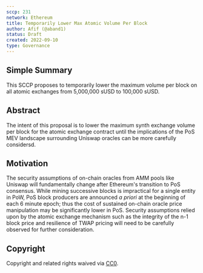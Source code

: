 ```yaml
---
sccp: 231
network: Ethereum
title: Temporarily Lower Max Atomic Volume Per Block
author: Afif (@aband1)
status: Draft
created: 2022-09-10
type: Governance
---
```


## Simple Summary

<!--"If you can't explain it simply, you don't understand it well enough." Provide a simplified and layman-accessible explanation of the SCCP.-->

This SCCP proposes to temporarily lower the maximum volume per block on all atomic exchanges from 5,000,000 sUSD to 100,000 sUSD.



## Abstract

<!--A short (~200 word) description of the variable change proposed.-->

The intent of this proposal is to lower the maximum synth exchange volume per block for the atomic exchange contract until the implications of the PoS MEV landscape surrounding Uniswap oracles can be more carefully considersd.


## Motivation

<!--The motivation is critical for SCCPs that want to update variables within Synthetix. It should clearly explain why the existing variable is not incentive aligned. SCCP submissions without sufficient motivation may be rejected outright.-->

The security assumptions of on-chain oracles from AMM pools like Uniswap will fundamentally change after Ethereum's transition to PoS consensus. While mining successive blocks is impractical for a single entity in PoW, PoS block producers are announced _a priori_ at the beginning of each 6 minute epoch; thus the cost of sustained on-chain oracle price manipulation may be significantly lower in PoS. Security assumptions relied upon by the atomic exchange mechanism such as the integrity of the n-1 block price and resilience of TWAP pricing will need to be carefully observed for further consideration. 


## Copyright

Copyright and related rights waived via [CC0](https://creativecommons.org/publicdomain/zero/1.0/).

